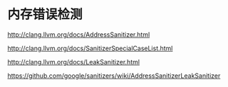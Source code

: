 # 内存错误检测

http://clang.llvm.org/docs/AddressSanitizer.html

http://clang.llvm.org/docs/SanitizerSpecialCaseList.html

http://clang.llvm.org/docs/LeakSanitizer.html

https://github.com/google/sanitizers/wiki/AddressSanitizerLeakSanitizer
